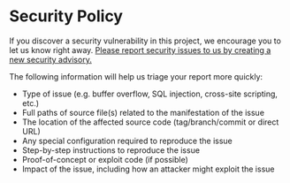 # Security Policy

If you discover a security vulnerability in this project, we encourage you to let us know right away. [Please report security issues to us by creating a new security advisory.](https://github.com/Plant-Food-Research-Open/calisim-examples-workshop-material/security/advisories/new)

The following information will help us triage your report more quickly:

- Type of issue (e.g. buffer overflow, SQL injection, cross-site scripting, etc.)
- Full paths of source file(s) related to the manifestation of the issue
- The location of the affected source code (tag/branch/commit or direct URL)
- Any special configuration required to reproduce the issue
- Step-by-step instructions to reproduce the issue
- Proof-of-concept or exploit code (if possible)
- Impact of the issue, including how an attacker might exploit the issue
